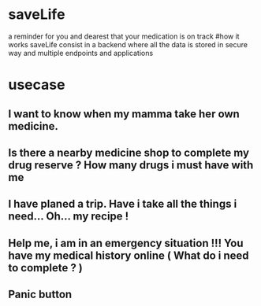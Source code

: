 # saveLife
a reminder for you and dearest that your medication is on track
#how it works
saveLife consist in a backend where all the data is stored in secure way and multiple endpoints and applications

# usecase
## I want to know when my mamma take her own medicine.
## Is there a nearby medicine shop to complete my drug reserve ? How many drugs i must have with me
## I have planed a trip. Have i take all the things i need... Oh... my recipe !
## Help me, i am in an emergency situation !!! You have my medical history online ( What do i need to complete ? )
## Panic button


